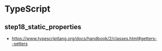 # TypeScript

## step18_static_properties

- https://www.typescriptlang.org/docs/handbook/2/classes.html#getters--setters
